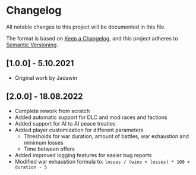 # Changelog

All notable changes to this project will be documented in this file.

The format is based on [Keep a Changelog](https://keepachangelog.com/en/1.0.0/),
and this project adheres to [Semantic Versioning](https://semver.org/spec/v2.0.0.html).

## [1.0.0] - 5.10.2021

- Original work by Jadawin

## [2.0.0] - 18.08.2022

- Complete rework from scratch
- Added automatic support for DLC and mod races and factions
- Added support for AI to AI peace treaties
- Added player customization for different parameters
  - Thresholds for war duration, amount of battles, war exhaustion and minimum losses
  - Time between offers
- Added improved logging features for easier bug reports
- Modified war exhaustion formula to: `losses / (wins + losses) * 100 + duration - 5`
